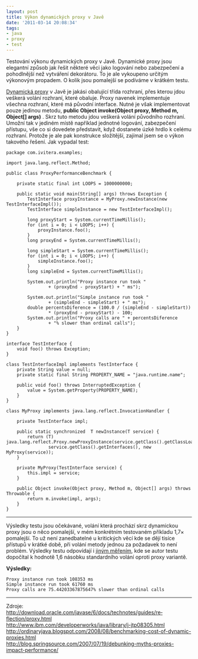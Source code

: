 ```yaml
---
layout: post
title: Výkon dynamických proxy v Javě
date: '2011-03-14 20:08:34'
tags:
- java
- proxy
- test
---
```


Testování výkonu dynamických proxy v Javě. Dynamické proxy jsou
elegantní způsob jak řešit některé věci jako logování nebo
zabezpečení a pohodlnější než vytváření dekorátoru. To je ale
vykoupeno určitým výkonovým propadem. O kolik jsou pomalejší se
podíváme v krátkém testu.


<p><a
href="http://download.oracle.com/javase/6/docs/technotes/guides/reflection/proxy.html">Dynamická
proxy</a> v Javě je jakási obalující třída rozhraní, přes kterou
jdou veškerá volání rozhraní, které obaluje. Proxy navenek implementuje
všechna rozhraní, které má původní interface. Nutné je však
implementovat pouze jedinou metodu, <strong>public Object invoke(Object proxy,
Method m, Object[] args)</strong> . Skrz tuto metodu jdou veškerá volání
původního rozhraní. Umožní tak v jediném místě například
jednotné logování, zabezpečení přístupu, vše co si dovedete představit,
když dostanete úzké hrdlo k celému rozhraní. Protože je ale pak
konstrukce složitější, zajímal jsem se o výkon takového řešení.
Jak vypadal test:</p>

<pre class=".prettyprint"><code>package com.ivitera.examples;

import java.lang.reflect.Method;

public class ProxyPerformanceBenchmark {

    private static final int LOOPS = 1000000000;

    public static void main(String[] args) throws Exception {
        TestInterface proxyInstance = MyProxy.newInstance(new TestInterfaceImpl());
        TestInterface simpleInstance = new TestInterfaceImpl();

        long proxyStart = System.currentTimeMillis();
        for (int i = 0; i < LOOPS; i++) {
            proxyInstance.foo();
        }
        long proxyEnd = System.currentTimeMillis();

        long simpleStart = System.currentTimeMillis();
        for (int i = 0; i < LOOPS; i++) {
            simpleInstance.foo();
        }
        long simpleEnd = System.currentTimeMillis();

        System.out.println("Proxy instance run took "
                + (proxyEnd - proxyStart) + " ms");

        System.out.println("Simple instance run took "
                + (simpleEnd - simpleStart) + " ms");
        double percentsDiference = (100.0 / (simpleEnd - simpleStart))
                * (proxyEnd - proxyStart) - 100;
        System.out.println("Proxy calls are " + percentsDiference
                + "% slower than ordinal calls");
    }
}

interface TestInterface {
    void foo() throws Exception;
}

class TestInterfaceImpl implements TestInterface {
    private String value = null;
    private static final String PROPERTY_NAME = "java.runtime.name";

    public void foo() throws InterruptedException {
        value = System.getProperty(PROPERTY_NAME);
    }
}

class MyProxy implements java.lang.reflect.InvocationHandler {

    private TestInterface impl;

    public static synchronized <T extends TestInterface> T newInstance(T service) {
        return (T) java.lang.reflect.Proxy.newProxyInstance(service.getClass().getClassLoader(),
                service.getClass().getInterfaces(), new MyProxy(service));
    }

    private MyProxy(TestInterface service) {
        this.impl = service;
    }

    public Object invoke(Object proxy, Method m, Object[] args) throws Throwable {
        return m.invoke(impl, args);
    }
}</code></pre>

<hr />

<p>Výsledky testu jsou očekávané, volání která prochází skrz dynamickou
proxy jsou o něco pomalejší, v mém konkrétním testovaném
příkladu 1,7× pomalejší. To už není zanedbatelné u kritických
věcí kde se dějí tisíce přístupů v krátké době, při volání
metody jednou za požadavek to není problém. Výsledky testu odpovídají
i <a
href="http://ordinaryjava.blogspot.com/2008/08/benchmarking-cost-of-dynamic-proxies.html">jiným
měřením</a>, kde se autor testu dopočítal k hodnotě 1,6 násobku
standardního volání oproti proxy variantě.</p>

<p><strong>Výsledky:</strong></p>

<pre class=".prettyprint"><code>Proxy instance run took 108353 ms
Simple instance run took 61760 ms
Proxy calls are 75.44203367875647% slower than ordinal calls</code></pre>

<hr />

<p>Zdroje:
<br /><a
href="http://download.oracle.com/javase/6/docs/technotes/guides/reflection/proxy.html">http://downlo­ad.oracle.com/ja­vase/6/docs/techno­tes/guides/re­flection/proxy­.html</a>
<br /><a
href="http://www.ibm.com/developerworks/java/library/j-jtp08305.html">http://www.ib­m.com/developer­works/java/li­brary/j-jtp08305.html</a>
<br /><a
href="http://ordinaryjava.blogspot.com/2008/08/benchmarking-cost-of-dynamic-proxies.html">http://ordina­ryjava.blogspot­.com/2008/08/ben­chmarking-cost-of-dynamic-proxies.html</a>
<br /><a
href="http://blog.springsource.com/2007/07/19/debunking-myths-proxies-impact-performance/">http://blog.sprin­gsource.com/2007/07­/19/debunking-myths-proxies-impact-performance/</a></p>

